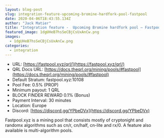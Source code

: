 ```yaml
---
layout: blog-post
slug: integration-feature-upcoming-bromine-hardfork-pool-fastpool
date: 2020-04-06T18:43:55.134Z
author: "Jack Matier"
title: "Integration feature -  Upcoming Bromine hardfork pool — Fastpool"
featured_image: 1dgUHeB7hsSeCBjCsUxAnCw.png
images:
  - 1dgUHeB7hsSeCBjCsUxAnCw.png
categories:
  - integration
---
```


* URL: [https://fastpool.xyz/qrl/](https://fastpool.xyz/qrl/)
* QRL Docs URL: [https://docs.theqrl.org/mining/pools/#fastpool](https://docs.theqrl.org/mining/pools/#fastpool)
* Default Stratum: fastpool.xyz:10108
* Pool Fee: 0.5% (PROP)
* Minimum payout: 1 QRL
* BLOCK FINDER REWARD 0.1% (Bonus)
* Payment Interval: 30 minutes
* Location: Europe
* Discord: [https://discord.gg/YPbeDVx](https://discord.gg/YPbeDVx)

Fastpool.xyz is a mining pool that consists mostly of cryptonight and randomx algorithms such as cn/r, cn/half, cn-lite and rx/0. A feature also available is multi-algorithm pools.